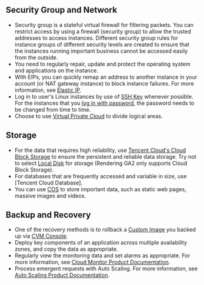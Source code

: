 ## Security Group and Network
- Security group is a stateful virtual firewall for filtering packets. You can restrict access by using a firewall (security group) to allow the trusted addresses to access instances. Different security group rules for instance groups of different security levels are created to ensure that the instances running important business cannot be accessed easily from the outside. 
- You need to regularly repair, update and protect the operating system and applications on the instance.
- With EIPs, you can quickly remap an address to another instance in your account (or NAT gateway instance) to block instance failures. For more information, see [Elastic IP](/doc/product/213/5733).
- Log in to user's Linux instances by use of [SSH Key](/doc/product/213/6092) whenever possible. For the instances that you [log in with password](/doc/product/213/6093), the password needs to be changed from time to time.
- Choose to use [Virtual Private Cloud](/doc/product/213/5227) to divide logical areas.

## Storage
- For the data that requires high reliability, use [Tencent Cloud's Cloud Block Storage](/doc/product/362) to ensure the persistent and reliable data storage. Try not to select [Local Disk](/doc/product/213/5798) for storage (Rendering GA2 only supports Cloud Block Storage).
- For databases that are frequently accessed and variable in size, use [Tencent Cloud Database].
- You can use [COS](https://cloud.tencent.com/product/cos) to store important data, such as static web pages, massive images and videos.

## Backup and Recovery
- One of the recovery methods is to rollback a [Custom Image](/doc/product/213/4942) you backed up via [CVM Console](https://console.cloud.tencent.com/cvm/index).
- Deploy key components of an application across multiple availability zones, and copy the data as appropriate.
- Regularly view the monitoring data and set alarms as appropriate. For more information, see [Cloud Monitor Product Documentation](/doc/product/248).
- Process emergent requests with Auto Scaling. For more information, see [Auto Scaling Product Documentation](/doc/product/377).

